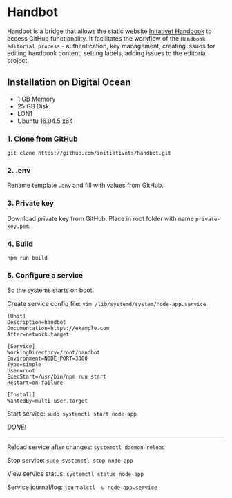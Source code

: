 # Handbot

Handbot is a bridge that allows the static website [Initativet Handbook](https://github.com/initiativets/handbook) to access GitHub functionality. It facilitates the workflow of the `Handbook editorial process` - authentication, key management, creating issues for editing handbook content, setting labels, adding issues to the editorial project.

## Installation on Digital Ocean

- 1 GB Memory
- 25 GB Disk
- LON1
- Ubuntu 16.04.5 x64

### 1. Clone from GitHub

`git clone https://github.com/initiativets/handbot.git`

### 2. .env

Rename template `.env` and fill with values from GitHub.

### 3. Private key

Download private key from GitHub. Place in root folder with name `private-key.pem`.

### 4. Build

`npm run build`

### 5. Configure a service

So the systems starts on boot.

Create service config file: `vim /lib/systemd/system/node-app.service`

```
[Unit]
Description=handbot
Documentation=https://example.com
After=network.target

[Service]
WorkingDirectory=/root/handbot
Environment=NODE_PORT=3000
Type=simple
User=root
ExecStart=/usr/bin/npm run start
Restart=on-failure

[Install]
WantedBy=multi-user.target
```

Start service: `sudo systemctl start node-app`

*DONE!*

---

Reload service after changes: `systemctl daemon-reload`

Stop service: `sudo systemctl stop node-app`

View service status: `systemctl status node-app`

Service journal/log: `journalctl -u node-app.service`
